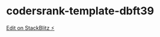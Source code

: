 # codersrank-template-dbft39

[Edit on StackBlitz ⚡️](https://stackblitz.com/edit/codersrank-template-dbft39)